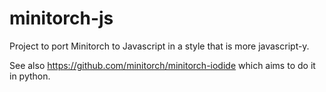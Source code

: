 # minitorch-js

Project to port Minitorch to Javascript in a style that is more javascript-y.

See also https://github.com/minitorch/minitorch-iodide which aims to do it in python. 
